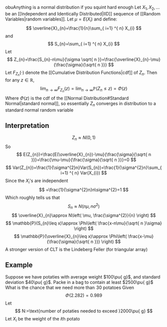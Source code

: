 obuAnything is a normal distribution if you squint hard enough
Let $X_{1},X_{2},\dots$ be an [[Independent and Identically Distributed|IID]] sequence of [[Random Variables|random variables]]. Let $\mu=E(X_{i})$ and define:
$$
\overline{X}_{n}=\frac{1}{n}\sum_{ i=1} ^{ n}  X_{i}
$$
and
$$
S_{n}=\sum_{ i=1} ^{ n}  X_{i}
$$
Let
$$
Z_{n}=\frac{S_{n}-n\mu}{\sigma \sqrt{ n }}=\frac{\overline{X}_{n}-\mu}{\frac{\sigma}{\sqrt{ n }}}
$$
Let $F_{Z_{n}}(\cdot)$ denote the [[Cumulative Distribution Functions|cdf]] of $Z_{n}$. Then for any $z\in\mathbb{R}$,
$$
\lim_{ n \to \infty } F_{Z_{n}}(z)=\lim_{ n \to \infty } \mathbb{P}(Z_{n}\leq z)=\Phi(z)
$$
Where $\Phi(z)$ is the cdf of the [[Normal Distribution#Standard Normal|standard normal]], so essentially $Z_{n}$ converges in distribution to a standard normal random variable
## Interpretation
$$
Z_{n}\approx N(0,1)
$$
So
$$
E(Z_{n})=\frac{E(\overline{X}_{n})-\mu}{\frac{\sigma}{\sqrt{ n }}}=\frac{\mu-\mu}{\frac{\sigma}{\sqrt{ n }}}=0
$$
$$
Var(Z_{n})=\frac{1}{\sigma^{2}n}Var(S_{n})=\frac{1}{\sigma^{2}n}\sum_{ i=1} ^{ n}  Var(X_{i})
$$
Since the $X_{i}$'s are independent
$$
=\frac{1}{\sigma^{2}n}n\sigma^{2}=1
$$
Which roughly tells us that
$$
S_{n}\approx N(n\mu,n\sigma^{2})
$$
$$
\overline{X}_{n}\approx N\left( \mu, \frac{\sigma^{2}}{n} \right)
$$
$$
\mathbb{P}(S_{n}\leq x)\approx \Phi\left( \frac{x-n\mu}{\sqrt{ n }\sigma} \right)
$$
$$
\mathbb{P}(\overline{X}_{n}\leq x)\approx \Phi\left( \frac{x-\mu}{\frac{\sigma}{\sqrt{ n }}} \right)
$$
A stronger version of CLT is the Lindeberg Feller (for triangular array)
## Example
Suppose we have potaties with average weight $100\pu{ g}$, and standard deviation $40\pu{ g}$. Packe in a bag to contain at least $2500\pu{ g}$ What is the chance that we need more than $\hspace{0pt}30$ potatoes
Given
$$
\Phi(2.282)=0.989
$$
Let
$$
N:=\text{number of potaties needed to exceed }2000\pu{ g}
$$
Let $X_{i}$ be the weight of the $i$th potato